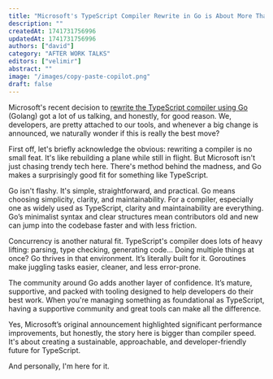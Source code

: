 ```yaml
---
title: "Microsoft's TypeScript Compiler Rewrite in Go is About More Than Speed"
description: ""
createdAt: 1741731756996
updatedAt: 1741731756996
authors: ["david"]
category: "AFTER WORK TALKS"
editors: ["velimir"]
abstract: ""
image: "/images/copy-paste-copilot.png"
draft: false
---
```


Microsoft's recent decision to [rewrite the TypeScript compiler using Go](https://devblogs.microsoft.com/typescript/typescript-native-port/) (Golang) got a lot of us talking, and honestly, for good reason. We, developers, are pretty attached to our tools, and whenever a big change is announced, we naturally wonder if this is really the best move?

First off, let's briefly acknowledge the obvious: rewriting a compiler is no small feat. It's like rebuilding a plane while still in flight. But Microsoft isn't just chasing trendy tech here. There's method behind the madness, and Go makes a surprisingly good fit for something like TypeScript.

Go isn't flashy. It's simple, straightforward, and practical. Go means choosing simplicity, clarity, and maintainability. For a compiler, especially one as widely used as TypeScript, clarity and maintainability are everything. Go’s minimalist syntax and clear structures mean contributors old and new can jump into the codebase faster and with less friction.

Concurrency is another natural fit. TypeScript's compiler does lots of heavy lifting: parsing, type checking, generating code... Doing multiple things at once? Go thrives in that environment. It’s literally built for it. Goroutines make juggling tasks easier, cleaner, and less error-prone.

The community around Go adds another layer of confidence. It’s mature, supportive, and packed with tooling designed to help developers do their best work. When you're managing something as foundational as TypeScript, having a supportive community and great tools can make all the difference.

Yes, Microsoft’s original announcement highlighted significant performance improvements, but honestly, the story here is bigger than compiler speed. It's about creating a sustainable, approachable, and developer-friendly future for TypeScript.

And personally, I'm here for it.

